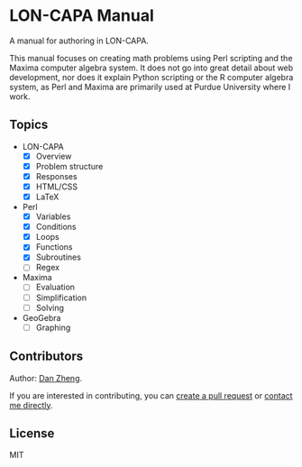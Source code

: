 # LON-CAPA Manual

A manual for authoring in LON-CAPA.

This manual focuses on creating math problems using Perl scripting and the Maxima computer algebra system. It does not go into great detail about web development, nor does it explain Python scripting or the R computer algebra system, as Perl and Maxima are primarily used at Purdue University where I work.

## Topics

- LON-CAPA
    - [x] Overview
    - [x] Problem structure
    - [x] Responses
    - [x] HTML/CSS
    - [x] LaTeX
- Perl
    - [x] Variables
    - [x] Conditions
    - [x] Loops
    - [x] Functions
    - [x] Subroutines
    - [ ] Regex
- Maxima
    - [ ] Evaluation
    - [ ] Simplification
    - [ ] Solving
- GeoGebra
    - [ ] Graphing

## Contributors

Author: [Dan Zheng](http://danzheng.me/contact/).

If you are interested in contributing, you can [create a pull request](https://github.com/dan-zheng/loncapa-manual) or [contact me directly](mailto:zheng321@purdue.edu).

## License

MIT
